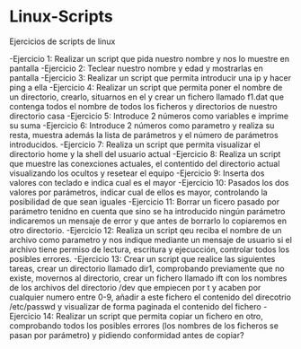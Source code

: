 # Linux-Scripts
Ejercicios de scripts de linux

-Ejercicio 1: Realizar un script que pida nuestro nombre y nos lo muestre en pantalla
-Ejercicio 2: Teclear nuestro nombre y edad y mostrarlas en pantalla
-Ejercicio 3: Realizar un script que permita introducir una ip y hacer ping a ella
-Ejercicio 4: Realizar un script que permita poner el nombre de un directorio, crearlo, situarnos en el y crear un fichero llamado f1.dat que contenga todos el nombre de todos los ficheros y directorios de nuestro directorio casa
-Ejercicio 5: Introduce 2 números como variables e imprime su suma
-Ejercicio 6: Introduce 2 números como parametro y realiza su resta, muestra además la lista de parámetros y el número de parámetros introducidos.
-Ejercicio 7: Realiza un script que permita visualizar el directorio home y la shell del usuario actual
-Ejercicio 8: Realiza un script que muestre las conexciones actuales, el contentido del directorio actual visualizando los ocultos y resetear el equipo
-Ejercicio 9: Inserta dos valores con teclado e indica cual es el mayor
-Ejercicio 10: Pasados los dos valores por parámetros, indicar cual de ellos es mayor, controlando la posibilidad de que sean iguales
-Ejercicio 11: Borrar un ficero pasado por parámetro tenidno en cuenta que sino se ha introducido ningún parámetro indicaremos un mensaje de error y que antes de borrarlo lo copiaremos en otro directorio.
-Ejercicio 12: Realiza un script qeu reciba el nombre de un archivo como parametro y nos indique mediante un mensaje de usuario si el archivo tiene permiso de lectura, escritura y ejecucción, controlar todos los posibles errores.
-Ejercicio 13: Crear un script que realice las siguientes tareas, crear un directorio llamado dir1, comprobando previamente que no existe, movernos al directorio, crear un fichero llamado ift con los nombres de los archivos del directorio /dev que empiecen por t y acaben por cualquier numero entre 0-9, añadir a este fichero el contenido del direcotrio /etc/passwd y visualizar de forma paginada el contenido del fichero
-Ejercicio 14: Realizar un script que permita copiar un fichero en otro, comprobando todos los posibles errores (los nombres de los ficheros se pasan por parámetro) y pidiendo conformidad antes de copiar?
